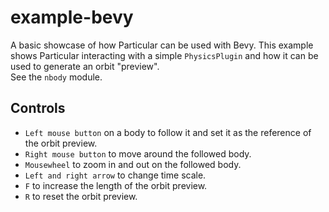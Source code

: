 # example-bevy

A basic showcase of how Particular can be used with Bevy. This example shows Particular interacting with a simple `PhysicsPlugin` and how it can be used to generate an orbit "preview".  
See the `nbody` module.

## Controls

- `Left mouse button` on a body to follow it and set it as the reference of the orbit preview.
- `Right mouse button` to move around the followed body.
- `Mousewheel` to zoom in and out on the followed body.
- `Left and right arrow` to change time scale.
- `F` to increase the length of the orbit preview.
- `R` to reset the orbit preview.
